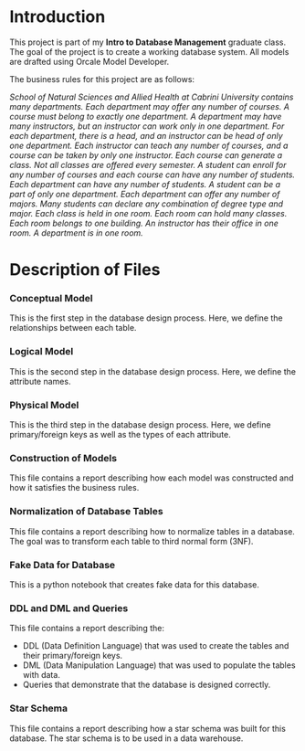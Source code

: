 # Introduction
This project is part of my **Intro to Database Management** graduate class. The goal of the project is to create a working database system. All models are drafted using Orcale Model Developer.

The business rules for this project are as follows:

*School of Natural Sciences and Allied Health at Cabrini University contains many departments. Each
department may offer any number of courses. A course must belong to exactly one department. A department
may have many instructors, but an instructor can work only in one department. For each department, there is a
head, and an instructor can be head of only one department. Each instructor can teach any number of courses, and
a course can be taken by only one instructor. Each course can generate a class. Not all classes are offered every
semester. A student can enroll for any number of courses and each course can have any number of students. Each
department can have any number of students. A student can be a part of only one department. Each department
can offer any number of majors. Many students can declare any combination of degree type and major. Each
class is held in one room. Each room can hold many classes. Each room belongs to one building. An instructor has
their office in one room. A department is in one room.*

# Description of Files

### Conceptual Model
This is the first step in the database design process. Here, we define the relationships between each table.

### Logical Model
This is the second step in the database design process. Here, we define the attribute names.

### Physical Model
This is the third step in the database design process. Here, we define primary/foreign keys as well as the types of each attribute.

### Construction of Models
This file contains a report describing how each model was constructed and how it satisfies the business rules.

### Normalization of Database Tables
This file contains a report describing how to normalize tables in a database. The goal was to transform each table to third normal form (3NF).

### Fake Data for Database
This is a python notebook that creates fake data for this database.

### DDL and DML and Queries
This file contains a report describing the:
  + DDL (Data Definition Language) that was used to create the tables and their primary/foreign keys. 
  + DML (Data Manipulation Language) that was used to populate the tables with data.
  + Queries that demonstrate that the database is designed correctly.

### Star Schema
This file contains a report describing how a star schema was built for this database. The star schema is to be used in a data warehouse.
